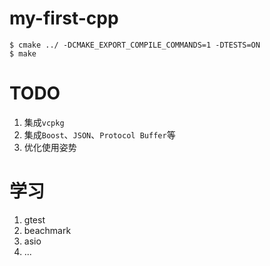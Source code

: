 # my-first-cpp
```shell
$ cmake ../ -DCMAKE_EXPORT_COMPILE_COMMANDS=1 -DTESTS=ON
$ make
```

# TODO
1. 集成`vcpkg`
2. 集成`Boost`、`JSON`、`Protocol Buffer`等
3. 优化使用姿势

# 学习
1. gtest
2. beachmark
3. asio
4. ...